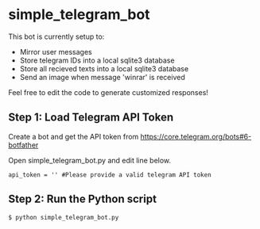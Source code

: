 # simple_telegram_bot
This bot is currently setup to:
* Mirror user messages
* Store telegram IDs into a local sqlite3 database
* Store all recieved texts into a local sqlite3 database
* Send an image when message 'winrar' is received

Feel free to edit the code to generate customized responses!

Step 1: Load Telegram API Token
-
Create a bot and get the API token from https://core.telegram.org/bots#6-botfather

Open simple_telegram_bot.py and edit line below.

    api_token = '' #Please provide a valid telegram API token

Step 2: Run the Python script
-
    $ python simple_telegram_bot.py
